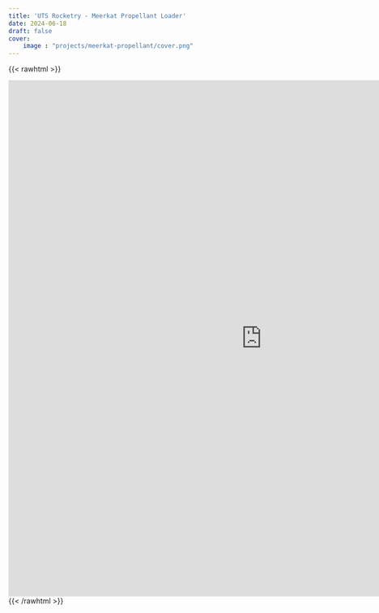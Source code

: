 ```yaml
---
title: 'UTS Rocketry - Meerkat Propellant Loader'
date: 2024-06-18
draft: false
cover:
    image : "projects/meerkat-propellant/cover.png"
---
```


{{< rawhtml >}}
<iframe src="https://www.linkedin.com/embed/feed/update/urn:li:ugcPost:7190237088355627008" height="1020" width="1000" frameborder="0" allowfullscreen="" title="Embedded post"></iframe>
{{< /rawhtml >}}

